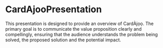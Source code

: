 # CardAjooPresentation
This presentation is designed to provide an overview of CardÀjọọ. The primary goal is to communicate the value proposition clearly and compellingly, ensuring that the audience understands the problem being solved, the proposed solution and the potential impact.
